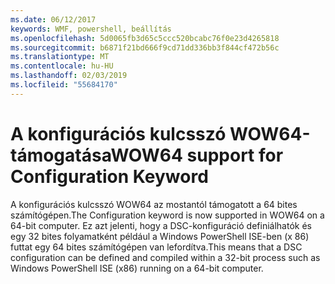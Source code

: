 ```yaml
---
ms.date: 06/12/2017
keywords: WMF, powershell, beállítás
ms.openlocfilehash: 5d0065fb3d65c5ccc520bcabc76f0e23d4265818
ms.sourcegitcommit: b6871f21bd666f9cd71dd336bb3f844cf472b56c
ms.translationtype: MT
ms.contentlocale: hu-HU
ms.lasthandoff: 02/03/2019
ms.locfileid: "55684170"
---
```

# <a name="wow64-support-for-configuration-keyword"></a><span data-ttu-id="f3890-102">A konfigurációs kulcsszó WOW64-támogatása</span><span class="sxs-lookup"><span data-stu-id="f3890-102">WOW64 support for Configuration Keyword</span></span>

<span data-ttu-id="f3890-103">A konfigurációs kulcsszó WOW64 az mostantól támogatott a 64 bites számítógépen.</span><span class="sxs-lookup"><span data-stu-id="f3890-103">The Configuration keyword is now supported in WOW64 on a 64-bit computer.</span></span> <span data-ttu-id="f3890-104">Ez azt jelenti, hogy a DSC-konfiguráció definiálhatók és egy 32 bites folyamatként például a Windows PowerShell ISE-ben (x 86) futtat egy 64 bites számítógépen van lefordítva.</span><span class="sxs-lookup"><span data-stu-id="f3890-104">This means that a DSC configuration can be defined and compiled within a 32-bit process such as Windows PowerShell ISE (x86) running on a 64-bit computer.</span></span>
